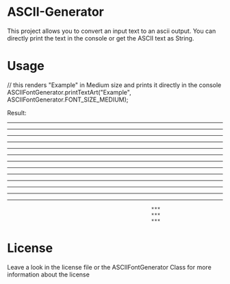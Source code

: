# ASCII-Generator
This project allows you to convert an input text to an ascii output. You can directly print the text in the console or get the ASCII text as String. 

# Usage
  // this renders "Example" in Medium size and prints it directly in the console
  ASCIIFontGenerator.printTextArt("Example", ASCIIFontGenerator.FONT_SIZE_MEDIUM);

Result:
  **********                                                   ***            
  **********                                                   ***            
  **********                                                   ***            
  ***         ***   ***    *****   *** ****  ****   *** ***    ***    *****   
  ***          *** ***    *******  ***************  ********   ***   *******  
  **********   *** ***   **   ***  ****  ****  ***  **** ****  ***  ***   *** 
  **********    *****        ****  ***   ***   ***  ***   ***  ***  ***   *** 
  **********     ***       ******  ***   ***   ***  ***   ***  ***  ********* 
  ***            ***      *** ***  ***   ***   ***  ***   ***  ***  ********* 
  ***           *****    ***  ***  ***   ***   ***  ***   ***  ***  ***       
  **********   *** ***   ***  ***  ***   ***   ***  **** ****  ***  ***   *** 
  **********   *** ***   ********  ***   ***   ***  ********   ***   *******  
  **********  ***   ***   **** *** ***   ***   ***  *** ***    ***    *****   
                                                   ***                       
                                                   ***                       
                                                   ***                       
                                                   
# License
Leave a look in the license file or the ASCIIFontGenerator Class for more information about the license
